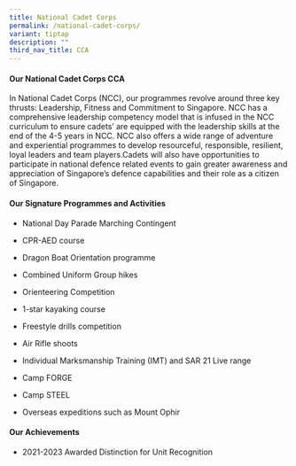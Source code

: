 ```yaml
---
title: National Cadet Corps
permalink: /national-cadet-corps/
variant: tiptap
description: ""
third_nav_title: CCA
---
```

<h4><strong>Our National Cadet Corps CCA</strong></h4>
<p>In National Cadet Corps (NCC), our programmes revolve around three key
thrusts: Leadership, Fitness and Commitment to Singapore. NCC has a comprehensive
leadership competency model that is infused in the NCC curriculum to ensure
cadets’ are equipped with the leadership skills at the end of the 4-5 years
in NCC. NCC also offers a wide range of adventure and experiential programmes
to develop resourceful, responsible, resilient, loyal leaders and team
players.Cadets will also have opportunities to participate in national
defence related events to gain greater awareness and appreciation of Singapore’s
defence capabilities and their role as a citizen of Singapore.</p>
<h4><strong>Our Signature Programmes and Activities</strong></h4>
<ul data-tight="true" class="tight">
<li>
<p>National Day Parade Marching Contingent</p>
</li>
<li>
<p>CPR-AED course</p>
</li>
<li>
<p>Dragon Boat Orientation programme</p>
</li>
<li>
<p>Combined Uniform Group hikes</p>
</li>
<li>
<p>Orienteering Competition</p>
</li>
<li>
<p>1-star kayaking course</p>
</li>
<li>
<p>Freestyle drills competition</p>
</li>
<li>
<p>Air Rifle shoots</p>
</li>
<li>
<p>Individual Marksmanship Training (IMT) and SAR 21 Live range</p>
</li>
<li>
<p>Camp FORGE</p>
</li>
<li>
<p>Camp STEEL</p>
</li>
<li>
<p>Overseas expeditions such as Mount Ophir</p>
</li>
</ul>
<h4><strong>Our Achievements</strong></h4>
<ul data-tight="true" class="tight">
<li>
<p>2021-2023 Awarded Distinction for Unit Recognition</p>
<p></p>
</li>
</ul>
<p></p>